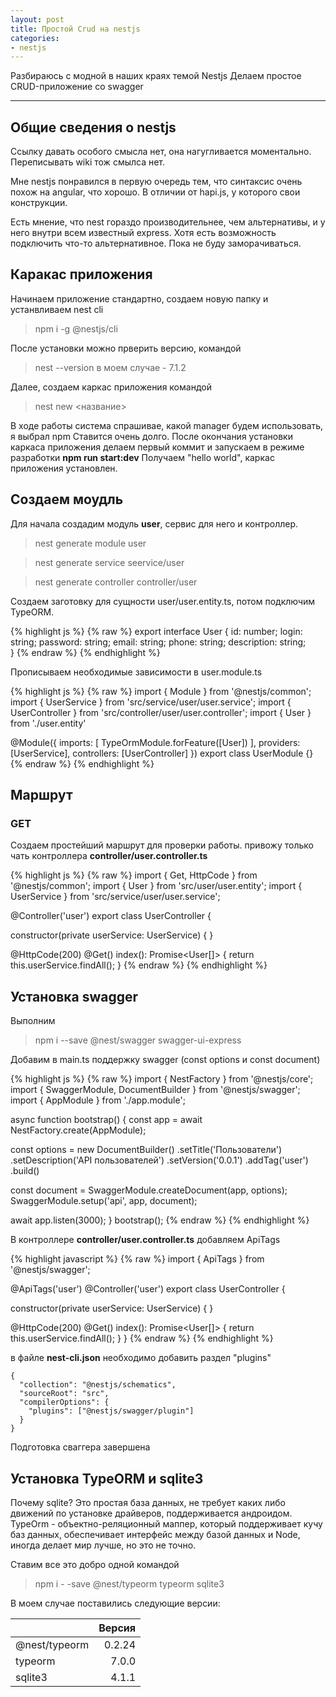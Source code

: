 ```yaml
---
layout: post
title: Простой Crud на nestjs
categories: 
- nestjs
---
```


Разбираюсь с модной в наших краях темой Nestjs
Делаем простое CRUD-приложение со swagger

---
## Общие сведения о nestjs

Ссылку давать особого смысла нет, она нагугливается моментально. 
Переписывать wiki тож смылса нет.

Мне nestjs понравился в первую очередь тем, что синтаксис очень похож на angular, что хорошо. В отличии от hapi.js,
у которого свои конструкции.

Есть мнение, что nest гораздо производительнее, чем альтернативы, и у него внутри всем известный express.
Хотя есть возможность подключить что-то альтернативное. Пока не буду заморачиваться.

## Каракас приложения

Начинаем приложение стандартно, создаем новую папку и устанвливаем nest cli
>npm i -g @nestjs/cli

После установки можно прверить версию, командой 
>nest --version   в моем случае - 7.1.2 

Далее, создаем каркас приложения командой
>nest new <название>

В ходе работы система спрашивае, какой manager будем использовать, я выбрал npm
Ставится очень долго. 
После окончания установки каркаса приложения делаем первый коммит и запускаем в режиме разработки **npm run start:dev**
Получаем "hello world", каркас приложения установлен.

## Создаем моудль 
Для начала создадим модуль **user**, сервис для него и контроллер.

>nest generate module user

>nest generate service seervice/user

>nest generate controller controller/user

Создаем заготовку для сущности user/user.entity.ts, потом подключим TypeORM.

{% highlight js %}
{% raw %}
export interface User {
    id: number;
    login: string;
    password: string;
    email: string;
    phone: string;
    description: string;    
}
{% endraw %}
{% endhighlight %}

Прописываем необходимые зависимости в user.module.ts 

{% highlight js %}
{% raw %}
import { Module } from '@nestjs/common';
import { UserService } from 'src/service/user/user.service';
import { UserController } from 'src/controller/user/user.controller';
import { User } from './user.entity'

@Module({
  imports: [
    TypeOrmModule.forFeature([User])
  ],
  providers: [UserService],
  controllers: [UserController]
})
export class UserModule {}
{% endraw %}
{% endhighlight %}

## Маршрут
### GET

Создаем простейший маршрут для проверки работы.
привожу только чать контроллера **controller/user.controller.ts**

{% highlight js %}
{% raw %}
import { Get, HttpCode } from '@nestjs/common';
import { User } from 'src/user/user.entity';
import { UserService } from 'src/service/user/user.service';

@Controller('user')
export class UserController {

  constructor(private userService: UserService) { }
  
  @HttpCode(200)
  @Get()
  index(): Promise<User[]> {
    return this.userService.findAll();
  }
{% endraw %}
{% endhighlight %}

## Установка swagger

Выполним 

>npm i --save @nest/swagger swagger-ui-express

Добавим в main.ts поддержку swagger (const options и const document)

{% highlight js %}
{% raw %}
import { NestFactory } from '@nestjs/core';
import { SwaggerModule, DocumentBuilder } from '@nestjs/swagger';
import { AppModule } from './app.module';

async function bootstrap() {
  const app = await NestFactory.create(AppModule);
  
  const options = new DocumentBuilder()
  .setTitle('Пользователи')
  .setDescription('API пользователей')
  .setVersion('0.0.1')
  .addTag('user')
  .build()

  const document = SwaggerModule.createDocument(app, options);
  SwaggerModule.setup('api', app, document);
  
  
  await app.listen(3000);
}
bootstrap();
{% endraw %}
{% endhighlight %}

В контроллере **controller/user.controller.ts** добавляем ApiTags

{% highlight javascript %}
{% raw %}
import { ApiTags } from '@nestjs/swagger';

@ApiTags('user')
@Controller('user')
export class UserController {

  constructor(private userService: UserService) { }

  @HttpCode(200)
  @Get()
  index(): Promise<User[]> {
    return this.userService.findAll();
  }
}
{% endraw %}
{% endhighlight %}

в файле **nest-cli.json** необходимо добавить раздел "plugins"

```
{
  "collection": "@nestjs/schematics",
  "sourceRoot": "src",
  "compilerOptions": {
    "plugins": ["@nestjs/swagger/plugin"]
  }
}

```

Подготовка сваггера завершена

## Установка TypeORM и sqlite3

Почему sqlite? Это простая база данных, не требует каких либо движений по установке драйверов, поддерживается андроидом.
TypeOrm - объектно-реляционный маппер, который поддерживает кучу баз данных, обеспечивает интерфейс между базой данных и Node, иногда делает мир лучше, но это не точно. 

Ставим все это добро одной командой 

>npm i - -save @nest/typeorm typeorm sqlite3

В моем случае поставились следующие версии:


|               | Версия |
| ------------- | ------:|
| @nest/typeorm | 0.2.24 |
| typeorm       | 7.0.0  |
| sqlite3       | 4.1.1  |
